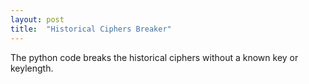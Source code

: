 ```yaml
---
layout: post
title:  "Historical Ciphers Breaker"
---
```

The python code breaks the historical ciphers without a known key or keylength.
